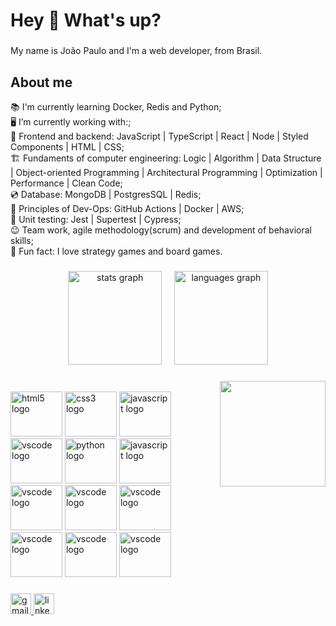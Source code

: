 <h1 align="left">Hey 👋 What's up?</h1>

###

  <p align="left">My name is João Paulo and I'm a web developer, from Brasil. 
  
  
  <h2 align="left">About me</h2>

  📚 I'm currently learning Docker, Redis and Python;<br>
  🖥️ I’m currently working with:;<br>
  :art: Frontend and backend: JavaScript | TypeScript | React | Node | Styled Components | HTML | CSS; <br>
  :building_construction: Fundaments of computer engineering: Logic | Algorithm | Data Structure | Object-oriented Programming | Architectural Programming | Optimization | Performance | Clean Code;<br>
  :cd: Database: MongoDB | PostgresSQL | Redis;<br>
  :bullettrain_front: Principles of Dev-Ops: GitHub Actions | Docker | AWS;<br>
  :robot: Unit testing: Jest | Supertest | Cypress;<br>
  :wink: Team work, agile methodology(scrum) and development of behavioral skills;<br>
  🎲 Fun fact: I love strategy games and board games.</p>
 
###

<div align="center">
  <img src="https://github-readme-stats.vercel.app/api?hide_title=false&hide_rank=false&show_icons=true&include_all_commits=true&count_private=true&disable_animations=false&theme=dracula&locale=en&hide_border=false&username=Tukkos" height="150" alt="stats graph"  />
  &nbsp;
  &nbsp;
  <img src="https://github-readme-stats.vercel.app/api/top-langs?locale=en&hide_title=false&layout=compact&card_width=320&langs_count=5&theme=dracula&hide_border=false&username=Tukkos" height="150" alt="languages graph"  />
</div>
 
###

<img align="right" height="169" src="https://c.tenor.com/O1qpwwux1Y4AAAAC/i-regret-nothing-chicken.gif"  />

###

<br>
<div align="left">
  <img src="https://cdn.jsdelivr.net/gh/devicons/devicon/icons/html5/html5-original.svg" height="72" width="83" alt="html5 logo"  />
  <img src="https://cdn.jsdelivr.net/gh/devicons/devicon/icons/css3/css3-original.svg" height="72" width="83" alt="css3 logo"  />
  <img src="https://cdn.jsdelivr.net/gh/devicons/devicon/icons/javascript/javascript-original.svg" height="72" width="83" alt="javascript logo"  />
  <img src="https://cdn.jsdelivr.net/gh/devicons/devicon/icons/typescript/typescript-original.svg" height="72" width="83" alt="vscode logo"  />
  <img src="https://cdn.jsdelivr.net/gh/devicons/devicon/icons/python/python-original.svg" height="72" width="83" alt="python logo"  />
  <img src="https://cdn.jsdelivr.net/gh/devicons/devicon/icons/react/react-original-wordmark.svg" height="72" width="83" alt="javascript logo"  />
  <img src="https://cdn.jsdelivr.net/gh/devicons/devicon/icons/nodejs/nodejs-original.svg" height="72" width="83" alt="vscode logo"  />
  <img src="https://cdn.jsdelivr.net/gh/devicons/devicon/icons/git/git-original.svg" height="72" width="83" alt="vscode logo"  />
  <img src="https://cdn.jsdelivr.net/gh/devicons/devicon/icons/mongodb/mongodb-original-wordmark.svg" height="72" width="83" alt="vscode logo"  />
  <img src="https://cdn.jsdelivr.net/gh/devicons/devicon/icons/postgresql/postgresql-original-wordmark.svg" height="72" width="83" alt="vscode logo"  />
  <img src="https://cdn.jsdelivr.net/gh/devicons/devicon/icons/jest/jest-plain.svg" height="72" width="83" alt="vscode logo"  />
  <img src="https://cdn.jsdelivr.net/gh/devicons/devicon/icons/docker/docker-plain-wordmark.svg" height="72" width="83" alt="vscode logo"  />   
</div>

###

<div align="left">
  <a href="jpfcastro@id.uff.br" target="_blank">
    <img src="https://img.shields.io/static/v1?message=Gmail&logo=gmail&label=&color=D14836&logoColor=white&labelColor=&style=for-the-badge" height="33" alt="gmail logo"  />
  </a>
  <a href="https://www.linkedin.com/in/jo%C3%A3o-paulo-ferreira-de-castro-89591b1a3/" target="_blank">
    <img src="https://img.shields.io/static/v1?message=LinkedIn&logo=linkedin&label=&color=0077B5&logoColor=white&labelColor=&style=for-the-badge" height="33" alt="linkedin logo"  />
  </a>
</div>

###
